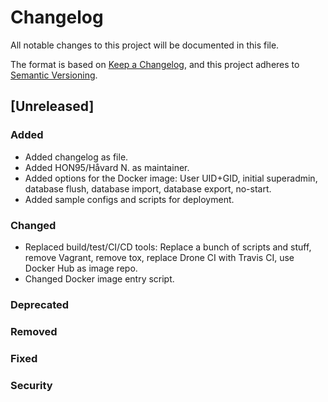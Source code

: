 # Changelog
All notable changes to this project will be documented in this file.

The format is based on [Keep a Changelog](https://keepachangelog.com/en/1.0.0/),
and this project adheres to [Semantic Versioning](https://semver.org/spec/v2.0.0.html).

## [Unreleased]
### Added
- Added changelog as file.
- Added HON95/Håvard N. as maintainer.
- Added options for the Docker image: User UID+GID, initial superadmin, database flush, database import, database export, no-start.
- Added sample configs and scripts for deployment.

### Changed
- Replaced build/test/CI/CD tools: Replace a bunch of scripts and stuff, remove Vagrant, remove tox, replace Drone CI with Travis CI, use Docker Hub as image repo.
- Changed Docker image entry script.

### Deprecated

### Removed

### Fixed

### Security
